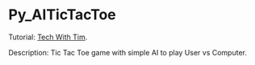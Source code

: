 # Py_AITicTacToe

Tutorial: [ Tech With Tim](https://www.youtube.com/watch?v=5s_lGC2sxwQ).

Description: 
Tic Tac Toe game with simple AI to play User vs Computer.